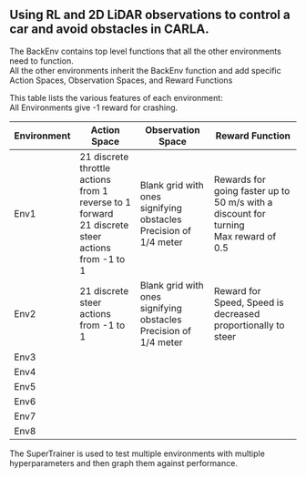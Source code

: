 ## Using RL and 2D LiDAR observations to control a car and avoid obstacles in CARLA.

The BackEnv contains top level functions that all the other environments need to function.<br>
All the other environments inherit the BackEnv function and add specific Action Spaces, Observation Spaces, and Reward Functions

This table lists the various features of each environment:
<br> All Environments give -1 reward for crashing.

| Environment | Action Space                                                                                        | Observation Space                                                    | Reward Function                                                                         |
|-------------|-----------------------------------------------------------------------------------------------------|----------------------------------------------------------------------|-----------------------------------------------------------------------------------------|
| Env1        | 21 discrete throttle actions from 1 reverse to 1 forward<br> 21 discrete steer actions from -1 to 1 | Blank grid with ones signifying obstacles<br> Precision of 1/4 meter | Rewards for going faster up to 50 m/s with a discount for turning<br> Max reward of 0.5 |
| Env2        | 21 discrete steer actions from -1 to 1                                                              | Blank grid with ones signifying obstacles<br> Precision of 1/4 meter | Reward for Speed, Speed is decreased proportionally to steer                            |
| Env3        |                                                                                                     |                                                                      |                                                                                         |
| Env4        |                                                                                                     |                                                                      |                                                                                         |
| Env5        |                                                                                                     |                                                                      |                                                                                         |
| Env6        |                                                                                                     |                                                                      |                                                                                         |
| Env7        |                                                                                                     |                                                                      |                                                                                         |
| Env8        |                                                                                                     |                                                                      |                                                                                         |

The SuperTrainer is used to test multiple environments with multiple hyperparameters and then graph them against performance.